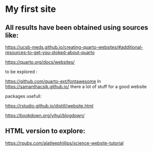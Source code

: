 # My first site

## All results have been obtained using sources like:

<https://ucsb-meds.github.io/creating-quarto-websites/#additional-resources-to-get-you-stoked-about-quarto>

<https://quarto.org/docs/websites/>

to be explored :

<https://github.com/quarto-ext/fontawesome>
In <https://samanthacsik.github.io/> there a lot of stuff for a good website

packages usefull:

<https://rstudio.github.io/distill/website.html>

<https://bookdown.org/yihui/blogdown/>

## HTML version to explore:

<https://rpubs.com/alatleephillips/science-website-tutorial>
